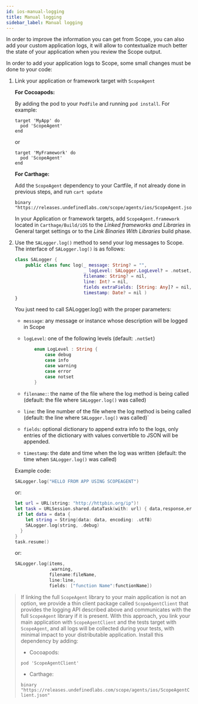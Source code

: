 ```yaml
---
id: ios-manual-logging
title: Manual logging
sidebar_label: Manual logging
---
```


In order to improve the information you can get from Scope, you can also add your custom application logs, it will allow to contextualize much better the state of your application when you review the Scope output.

In order to add your application logs to Scope, some small changes must be done to your code:

1. Link your application or framework target with `ScopeAgent`

    **For Cocoapods:** 

   By adding the pod to your `Podfile` and running `pod install`. For example:

   ```
   target 'MyApp' do
     pod 'ScopeAgent'
   end
   ```

    or

   ```
   target 'MyFramework' do
     pod 'ScopeAgent'
   end
   ```

   **For Carthage:**

   Add the `ScopeAgent` dependency to your Cartfile, if not already done in previous steps, and run `cart update`

   ```
   binary "https://releases.undefinedlabs.com/scope/agents/ios/ScopeAgent.json"
   ```

   In your Application or framework targets, add `ScopeAgent.framework` located in `Carthage/Build/iOS` to the *Linked frameworks and Libraries* in General target settings or to the *Link Binaries With Libraries* build phase. 

   

2. Use the `SALogger.log()` method to send your log messages to Scope. The interface of `SALogger.log()` is as follows:

   ```swift
   class SALogger {
       public class func log(_ message: String? = "",
                             _ logLevel: SALogger.LogLevel? = .notset,
                             filename: String? = nil,
                             line: Int? = nil,
                             fields extraFields: [String: Any]? = nil,
                             timestamp: Date? = nil )
   }
   ```

   You just need to call SALogger.log() with the proper parameters:

   - `message`: any message or instance whose description will be logged in Scope

   - `logLevel`: one of the following levels (default: `.notSet`)

     ```swift
         enum LogLevel : String {
             case debug
             case info
             case warning
             case error
             case notset
         }
     ```

   - `filename:`: the name of the file where the log method is being called (default: the file where `SALogger.log()` was called)

   - `line`: the line number of the file where the log method is being called (default: the line where `SALogger.log()` was called)`

   - `fields`: optional dictionary to append extra info to the logs, only entries of the dictionary with values convertible to JSON will be appended.

   - `timestamp`: the date and time when the log was written (default: the time when `SALogger.log()` was called)

   Example code:

   ```swift
   SALogger.log("HELLO FROM APP USING SCOPEAGENT")
   ```

   or:

   ```swift
   let url = URL(string: "http://httpbin.org/ip")!
   let task = URLSession.shared.dataTask(with: url) { data,response,error  in
   	if let data = data {
       let string = String(data: data, encoding: .utf8)
       SALogger.log(string, .debug)
     }
   }
   task.resume()
   ```

   or:

   ```swift
   SALogger.log(items,
                .warning, 
                filename:fileName, 
                line:line, 
                fields: ["function Name":functionName])
   
   ```




> If linking the full `ScopeAgent` library to your main application is not an option, we provide a thin client package called `ScopeAgentClient` that provides the logging API described above and communicates with the full `ScopeAgent` library if it is present. With this approach, you link your main application with `ScopeAgentClient` and the tests target with `ScopeAgent`, and all logs will be collected during your tests, with minimal impact to your distributable application. Install this dependency by adding:  
>
> - Cocoapods:
>
> `pod 'ScopeAgentClient'`
>
> - Carthage:
>
> `binary "https://releases.undefinedlabs.com/scope/agents/ios/ScopeAgentClient.json"`